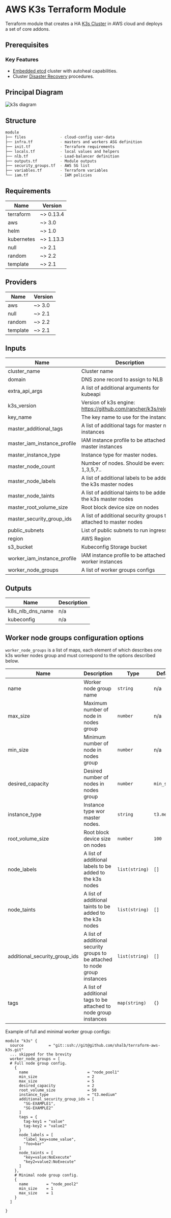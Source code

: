 # AWS K3s Terraform Module

Terraform module that creates a HA [K3s Cluster](https://k3s.io/) in AWS cloud and deploys a set of core addons.

## Prerequisites


### Key Features

- [Embedded etcd](https://rancher.com/docs/k3s/latest/en/installation/ha-embedded/#embedded-etcd-experimental) cluster with autoheal capabilities.
- Cluster [Disaster Recovery](docs/RECOVERY.md) procedures.

## Principal Diagram

![k3s diagram](docs/k3s-module-diagram.png)

## Structure

```bash
module
├── files               - cloud-config user-data
├── infra.tf            - masters and workers ASG definition
├── init.tf             - Terraform requirements
├── locals.tf           - local values and helpers
├── nlb.tf              - Load-balancer definition
├── outputs.tf          - Module outputs
├── security_groups.tf  - AWS SG list
├── variables.tf        - Terraform variables
└── iam.tf              - IAM policies
```

<!-- BEGINNING OF PRE-COMMIT-TERRAFORM DOCS HOOK -->
## Requirements

| Name | Version |
|------|---------|
| terraform | ~> 0.13.4 |
| aws | ~> 3.0 |
| helm | ~> 1.0 |
| kubernetes | ~> 1.13.3 |
| null | ~> 2.1 |
| random | ~> 2.2 |
| template | ~> 2.1 |

## Providers

| Name | Version |
|------|---------|
| aws | ~> 3.0 |
| null | ~> 2.1 |
| random | ~> 2.2 |
| template | ~> 2.1 |

## Inputs

| Name | Description | Type | Default | Required |
|------|-------------|------|---------|:--------:|
| cluster\_name | Cluster name | `string` | n/a | yes |
| domain | DNS zone record to assign to NLB | `string` | n/a | yes |
| extra\_api\_args | A list of additional arguments for kubeapi | `map` | `{}` | no |
| k3s\_version | Version of k3s engine: https://github.com/rancher/k3s/releases | `string` | n/a | yes |
| key\_name | The key name to use for the instances | `string` | n/a | yes |
| master\_additional\_tags | A list of additional tags for master nodes instances | `map(string)` | `{}` | no |
| master\_iam\_instance\_profile | IAM instance profile to be attached to master instances | `string` | `""` | no |
| master\_instance\_type | Instance type for master nodes. | `string` | `"t3.medium"` | no |
| master\_node\_count | Number of nodes. Should be even: 1,3,5,7.. | `number` | `3` | no |
| master\_node\_labels | A list of additional labels to be added to the k3s master nodes | `list` | `[]` | no |
| master\_node\_taints | A list of additional taints to be added to the k3s master nodes | `list` | `[]` | no |
| master\_root\_volume\_size | Root block device size on nodes | `number` | `50` | no |
| master\_security\_group\_ids | A list of additional security groups to be attached to master nodes | `list(string)` | `[]` | no |
| public\_subnets | List of public subnets to run ingress LB | `list` | n/a | yes |
| region | AWS Region | `string` | n/a | yes |
| s3\_bucket | Kubeconfig Storage bucket | `any` | n/a | yes |
| worker\_iam\_instance\_profile | IAM instance profile to be attached to worker instances | `string` | `""` | no |
| worker\_node\_groups | A list of worker groups configs | `any` | `[]` | no |

## Outputs

| Name | Description |
|------|-------------|
| k8s\_nlb\_dns\_name | n/a |
| kubeconfig | n/a |

<!-- END OF PRE-COMMIT-TERRAFORM DOCS HOOK -->

## Worker node groups configuration options

`worker_node_groups` is a list of maps, each element of which describes one k3s worker nodes group and must correspond to the options described below.

| Name | Description | Type | Default | Required |
|------|-------------|------|---------|:--------:|
| name | Worker node group name | `string` | n/a | yes |
| max\_size | Maximum number of node in nodes group | `number` | n/a | yes |
| min\_size | Minimum number of node in nodes group | `number` | n/a | yes |
| desired\_capacity | Desired number of nodes in nodes group | `number` | `min_size` | no |
| instance\_type | Instance type wor master nodes. | `string` | `t3.medium` | no |
| root\_volume\_size | Root block device size on nodes | `number` | `100` | no |
| node\_labels | A list of additional labels to be added to the k3s nodes | `list(string)` | `[]` | no |
| node\_taints | A list of additional taints to be added to the k3s nodes | `list(string)` | `[]` | no |
| additional\_security\_group\_ids | A list of additional security groups to be attached to node group instances | `list(string)` | `[]` | no |
| tags | A list of additional tags to be attached to node group instances | `map(string)` | `{}` | no |

Example of full and minimal worker group configs:

```HCL
module "k3s" {
  source           = "git::ssh://git@github.com/shalb/terraform-aws-k3s.git"
  ... skipped for the brevity
  worker_node_groups = [
  # Full node group config.
    {
      name                          = "node_pool1"
      min_size                      = 2
      max_size                      = 5
      desired_capacity              = 2
      root_volume_size              = 50
      instance_type                 = "t3.medium"
      additional_security_group_ids = [
        "SG-EXAMPLE1",
        "SG-EXAMPLE2"
      ]
      tags = {
        tag-key1 = "value"
        tag-key2 = "value2"
      }
      node_labels = [
        "label_key=some_value",
        "foo=bar"
      ]
      node_taints = [
        "key=value:NoExecute"
        "key2=value2:NoExecute"
      ]
    },
    # Minimal node group config.
    {
      name        = "node_pool2"
      min_size    = 1
      max_size    = 1
    }
  ]

}

```
